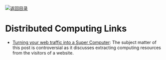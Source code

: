 [![返回目录](https://user-images.githubusercontent.com/5803001/38079637-ff0abcf0-3371-11e8-9b76-ad651620afc7.jpg)](https://github.com/wxyyxc1992/Awesome-Links)

# Distributed Computing Links

- [Turning your web traffic into a Super Computer](http://ben.akrin.com/?p=5997): The subject matter of this post is controversial as it discusses extracting computing resources from the visitors of a website.
